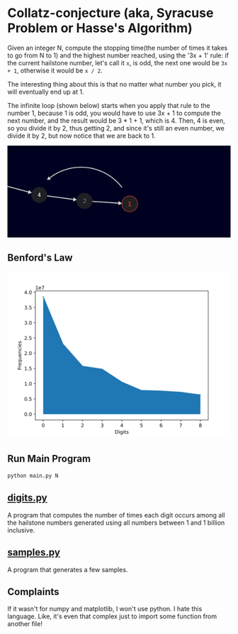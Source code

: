# Collatz-conjecture (aka, Syracuse Problem or Hasse's Algorithm)

Given an integer N, compute the stopping time(the number of times it takes to go from N to 1) and the highest number reached, using the '3x + 1' rule: if the current hailstone number, let's call it `x`, is odd, the next one would be `3x + 1`, otherwise it would be `x / 2`.

The interesting thing about this is that no matter what number you pick, it will eventually end up at 1.

The infinite loop (shown below) starts when you apply that rule to the number 1, because 1 is odd, you would have to use 3x + 1 to compute the next number, and the result would be 3 \* 1 + 1, which is 4.
Then, 4 is even, so you divide it by 2, thus getting 2, and since it's still an even number, we divide it by 2, but now notice that we are back to 1.

![gif](./assets/infinite-loop.gif)

## Benford's Law

![plot](./out/plots/digits.svg)

## Run Main Program

```bash
python main.py N
```

## [digits.py](digits.py)

A program that computes the number of times each digit occurs among all the hailstone numbers generated using all numbers between 1 and 1 billion inclusive.

## [samples.py](samples.py)

A program that generates a few samples.

## Complaints

If it wasn't for numpy and matplotlib, I won't use python.
I hate this language.
Like, it's even that complex just to import some function from another file!
